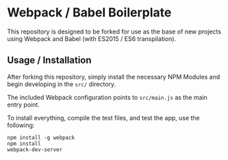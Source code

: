 # Webpack / Babel Boilerplate

This repository is designed to be forked for use as the base of new projects using Webpack and Babel (with ES2015 / ES6 transpilation).

## Usage / Installation

After forking this repository, simply install the necessary NPM Modules and begin developing in the `src/` directory.

The included Webpack configuration points to `src/main.js` as the main entry point.

To install everything, compile the test files, and test the app, use the following:

```
npm install -g webpack
npm install
webpack-dev-server
```
